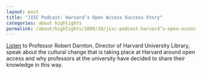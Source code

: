 ```yaml
---
layout: post
title: "JISC Podcast: Harvard’s Open Access Success Story"
categories: about highlights
permalink: /about/highlights/2009/10/jisc-podcast-harvard’s-open-access-success-story/index.html
---
```

<p><a href="http://www.jisc.ac.uk/news/stories/2009/10/podcast91robertdarnton.aspx" target="_blank">Listen</a> to Professor Robert Darnton, Director of Harvard University Library, speak about the cultural change that is taking place at Harvard around open access and why professors at the university have decided to share their knowledge in this way.</p>